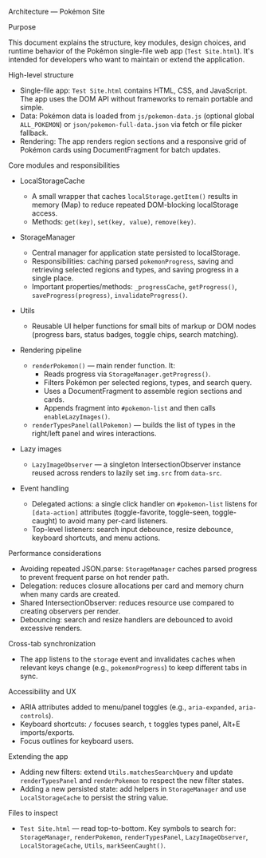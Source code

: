 Architecture — Pokémon Site

Purpose

This document explains the structure, key modules, design choices, and runtime behavior of the Pokémon single-file web app (`Test Site.html`). It's intended for developers who want to maintain or extend the application.

High-level structure

- Single-file app: `Test Site.html` contains HTML, CSS, and JavaScript. The app uses the DOM API without frameworks to remain portable and simple.
- Data: Pokémon data is loaded from `js/pokemon-data.js` (optional global `ALL_POKEMON`) or `json/pokemon-full-data.json` via fetch or file picker fallback.
- Rendering: The app renders region sections and a responsive grid of Pokémon cards using DocumentFragment for batch updates.

Core modules and responsibilities

- LocalStorageCache
  - A small wrapper that caches `localStorage.getItem()` results in memory (Map) to reduce repeated DOM-blocking localStorage access.
  - Methods: `get(key)`, `set(key, value)`, `remove(key)`.

- StorageManager
  - Central manager for application state persisted to localStorage.
  - Responsibilities: caching parsed `pokemonProgress`, saving and retrieving selected regions and types, and saving progress in a single place.
  - Important properties/methods: `_progressCache`, `getProgress()`, `saveProgress(progress)`, `invalidateProgress()`.

- Utils
  - Reusable UI helper functions for small bits of markup or DOM nodes (progress bars, status badges, toggle chips, search matching).

- Rendering pipeline
  - `renderPokemon()` — main render function. It:
    - Reads progress via `StorageManager.getProgress()`.
    - Filters Pokémon per selected regions, types, and search query.
    - Uses a DocumentFragment to assemble region sections and cards.
    - Appends fragment into `#pokemon-list` and then calls `enableLazyImages()`.
  - `renderTypesPanel(allPokemon)` — builds the list of types in the right/left panel and wires interactions.

- Lazy images
  - `LazyImageObserver` — a singleton IntersectionObserver instance reused across renders to lazily set `img.src` from `data-src`.

- Event handling
  - Delegated actions: a single click handler on `#pokemon-list` listens for `[data-action]` attributes (toggle-favorite, toggle-seen, toggle-caught) to avoid many per-card listeners.
  - Top-level listeners: search input debounce, resize debounce, keyboard shortcuts, and menu actions.

Performance considerations

- Avoiding repeated JSON.parse: `StorageManager` caches parsed progress to prevent frequent parse on hot render path.
- Delegation: reduces closure allocations per card and memory churn when many cards are created.
- Shared IntersectionObserver: reduces resource use compared to creating observers per render.
- Debouncing: search and resize handlers are debounced to avoid excessive renders.

Cross-tab synchronization

- The app listens to the `storage` event and invalidates caches when relevant keys change (e.g., `pokemonProgress`) to keep different tabs in sync.

Accessibility and UX

- ARIA attributes added to menu/panel toggles (e.g., `aria-expanded`, `aria-controls`).
- Keyboard shortcuts: `/` focuses search, `t` toggles types panel, Alt+E imports/exports.
- Focus outlines for keyboard users.

Extending the app

- Adding new filters: extend `Utils.matchesSearchQuery` and update `renderTypesPanel` and `renderPokemon` to respect the new filter states.
- Adding a new persisted state: add helpers in `StorageManager` and use `LocalStorageCache` to persist the string value.

Files to inspect

- `Test Site.html` — read top-to-bottom. Key symbols to search for: `StorageManager`, `renderPokemon`, `renderTypesPanel`, `LazyImageObserver`, `LocalStorageCache`, `Utils`, `markSeenCaught()`.

